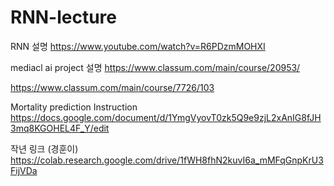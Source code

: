 # RNN-lecture

RNN 설명
https://www.youtube.com/watch?v=R6PDzmMOHXI

mediacl ai project 설명
https://www.classum.com/main/course/20953/


https://www.classum.com/main/course/7726/103


Mortality prediction Instruction
https://docs.google.com/document/d/1YmgVyovT0zk5Q9e9zjL2xAnIG8fJH3mq8KGOHEL4F_Y/edit

작년 링크 (경훈이)
https://colab.research.google.com/drive/1fWH8fhN2kuvI6a_mMFqGnpKrU3FijVDa
